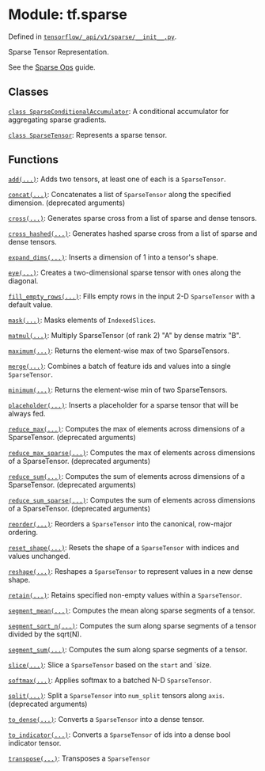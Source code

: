 <div itemscope itemtype="http://developers.google.com/ReferenceObject">
<meta itemprop="name" content="tf.sparse" />
<meta itemprop="path" content="Stable" />
</div>

# Module: tf.sparse



Defined in [`tensorflow/_api/v1/sparse/__init__.py`](/code/stable/tensorflow/_api/v1/sparse/__init__.py).

Sparse Tensor Representation.

See the [Sparse Ops](https://tensorflow.org/api_guides/python/sparse_ops) guide.

## Classes

[`class SparseConditionalAccumulator`](../tf/sparse/SparseConditionalAccumulator.md): A conditional accumulator for aggregating sparse gradients.

[`class SparseTensor`](../tf/sparse/SparseTensor.md): Represents a sparse tensor.

## Functions

[`add(...)`](../tf/sparse/add.md): Adds two tensors, at least one of each is a `SparseTensor`.

[`concat(...)`](../tf/sparse/concat.md): Concatenates a list of `SparseTensor` along the specified dimension. (deprecated arguments)

[`cross(...)`](../tf/sparse/cross.md): Generates sparse cross from a list of sparse and dense tensors.

[`cross_hashed(...)`](../tf/sparse/cross_hashed.md): Generates hashed sparse cross from a list of sparse and dense tensors.

[`expand_dims(...)`](../tf/sparse/expand_dims.md): Inserts a dimension of 1 into a tensor's shape.

[`eye(...)`](../tf/sparse/eye.md): Creates a two-dimensional sparse tensor with ones along the diagonal.

[`fill_empty_rows(...)`](../tf/sparse/fill_empty_rows.md): Fills empty rows in the input 2-D `SparseTensor` with a default value.

[`mask(...)`](../tf/sparse/mask.md): Masks elements of `IndexedSlices`.

[`matmul(...)`](../tf/sparse/matmul.md): Multiply SparseTensor (of rank 2) "A" by dense matrix "B".

[`maximum(...)`](../tf/sparse/maximum.md): Returns the element-wise max of two SparseTensors.

[`merge(...)`](../tf/sparse/merge.md): Combines a batch of feature ids and values into a single `SparseTensor`.

[`minimum(...)`](../tf/sparse/minimum.md): Returns the element-wise min of two SparseTensors.

[`placeholder(...)`](../tf/sparse/placeholder.md): Inserts a placeholder for a sparse tensor that will be always fed.

[`reduce_max(...)`](../tf/sparse/reduce_max.md): Computes the max of elements across dimensions of a SparseTensor. (deprecated arguments)

[`reduce_max_sparse(...)`](../tf/sparse/reduce_max_sparse.md): Computes the max of elements across dimensions of a SparseTensor. (deprecated arguments)

[`reduce_sum(...)`](../tf/sparse/reduce_sum.md): Computes the sum of elements across dimensions of a SparseTensor. (deprecated arguments)

[`reduce_sum_sparse(...)`](../tf/sparse/reduce_sum_sparse.md): Computes the sum of elements across dimensions of a SparseTensor. (deprecated arguments)

[`reorder(...)`](../tf/sparse/reorder.md): Reorders a `SparseTensor` into the canonical, row-major ordering.

[`reset_shape(...)`](../tf/sparse/reset_shape.md): Resets the shape of a `SparseTensor` with indices and values unchanged.

[`reshape(...)`](../tf/sparse/reshape.md): Reshapes a `SparseTensor` to represent values in a new dense shape.

[`retain(...)`](../tf/sparse/retain.md): Retains specified non-empty values within a `SparseTensor`.

[`segment_mean(...)`](../tf/sparse/segment_mean.md): Computes the mean along sparse segments of a tensor.

[`segment_sqrt_n(...)`](../tf/sparse/segment_sqrt_n.md): Computes the sum along sparse segments of a tensor divided by the sqrt(N).

[`segment_sum(...)`](../tf/sparse/segment_sum.md): Computes the sum along sparse segments of a tensor.

[`slice(...)`](../tf/sparse/slice.md): Slice a `SparseTensor` based on the `start` and `size.

[`softmax(...)`](../tf/sparse/softmax.md): Applies softmax to a batched N-D `SparseTensor`.

[`split(...)`](../tf/sparse/split.md): Split a `SparseTensor` into `num_split` tensors along `axis`. (deprecated arguments)

[`to_dense(...)`](../tf/sparse/to_dense.md): Converts a `SparseTensor` into a dense tensor.

[`to_indicator(...)`](../tf/sparse/to_indicator.md): Converts a `SparseTensor` of ids into a dense bool indicator tensor.

[`transpose(...)`](../tf/sparse/transpose.md): Transposes a `SparseTensor`

